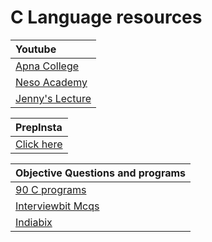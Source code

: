 # **C Language resources**

| Youtube |
| :---- |
| [Apna College](https://youtu.be/irqbmMNs2Bo?si=LV-fINXBENTM4LLo) |
| [Neso Academy](https://www.youtube.com/playlist?list=PLBlnK6fEyqRggZZgYpPMUxdY1CYkZtARR) |
| [Jenny's Lecture](https://www.youtube.com/playlist?list=PLdo5W4Nhv31a8UcMN9-35ghv8qyFWD9_S)|

|PrepInsta|
| :--- |
| [Click here](https://prepinsta.com/all-about-c-language/) |

| Objective Questions and programs|
| :---- |
| [90 C programs](https://www.studytonight.com/c/programs/) |
| [Interviewbit Mcqs](https://www.interviewbit.com/c-programming-mcq/)|
| [Indiabix](https://www.indiabix.com/c-programming/questions-and-answers/) |

